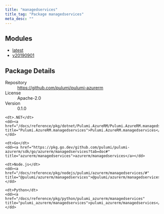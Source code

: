 ```yaml
---
title: "managedservices"
title_tag: "Package managedservices"
meta_desc: ""
---
```


<!-- WARNING: this file was generated by Pulumi Docs Generator. -->
<!-- Do not edit by hand unless you're certain you know what you are doing! -->



<h2 id="modules">Modules</h2>
<ul class="api">
    <li><a href="latest/" title="latest"><span class="symbol module"></span>latest</a></li>
    <li><a href="v20190901/" title="v20190901"><span class="symbol module"></span>v20190901</a></li>
</ul>

<h2 id="package-details">Package Details</h2>
<dl class="package-details">
	<dt>Repository</dt>
	<dd><a href="https://github.com/pulumi/pulumi-azurerm">https://github.com/pulumi/pulumi-azurerm</a></dd>
	<dt>License</dt>
	<dd>Apache-2.0</dd>
	<dt>Version</dt>
	<dd>0.1.0</dd>
</dl>



<dl class="tabular">

    <dt>.NET</dt>
    <dd><a href="/docs/reference/pkg/dotnet/Pulumi.AzureRM/Pulumi.AzureRM.managedservices.html" title="Pulumi.AzureRM.managedservices">Pulumi.AzureRM.managedservices</a></dd>

    <dt>Go</dt>
    <dd><a href="https://pkg.go.dev/github.com/pulumi/pulumi-azurerm/sdk/go/azurerm/managedservices?tab=doc#" title="azurerm/managedservices">azurerm/managedservices</a></dd>

    <dt>Node.js</dt>
    <dd><a href="/docs/reference/pkg/nodejs/pulumi/azurerm/managedservices/#" title="@pulumi/azurerm/managedservices">@pulumi/azurerm/managedservices</a></dd>

    <dt>Python</dt>
    <dd><a href="/docs/reference/pkg/python/pulumi_azurerm/managedservices" title="pulumi_azurerm/managedservices">pulumi_azurerm/managedservices</a></dd>

</dl>

